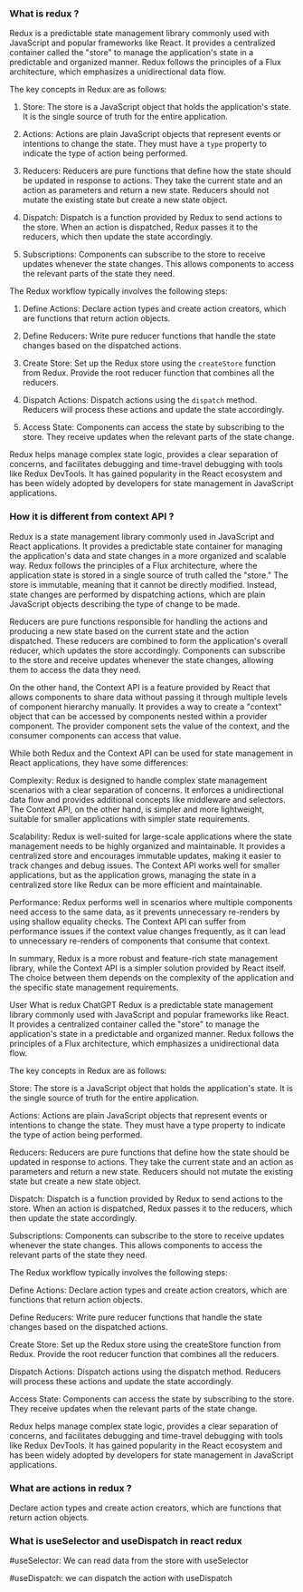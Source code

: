 ### What is redux ?
Redux is a predictable state management library commonly used with JavaScript and popular frameworks like React. It provides a centralized container called the "store" to manage the application's state in a predictable and organized manner. Redux follows the principles of a Flux architecture, which emphasizes a unidirectional data flow.

The key concepts in Redux are as follows:

1. Store: The store is a JavaScript object that holds the application's state. It is the single source of truth for the entire application.

2. Actions: Actions are plain JavaScript objects that represent events or intentions to change the state. They must have a `type` property to indicate the type of action being performed.

3. Reducers: Reducers are pure functions that define how the state should be updated in response to actions. They take the current state and an action as parameters and return a new state. Reducers should not mutate the existing state but create a new state object.

4. Dispatch: Dispatch is a function provided by Redux to send actions to the store. When an action is dispatched, Redux passes it to the reducers, which then update the state accordingly.

5. Subscriptions: Components can subscribe to the store to receive updates whenever the state changes. This allows components to access the relevant parts of the state they need.

The Redux workflow typically involves the following steps:

1. Define Actions: Declare action types and create action creators, which are functions that return action objects.

2. Define Reducers: Write pure reducer functions that handle the state changes based on the dispatched actions.

3. Create Store: Set up the Redux store using the `createStore` function from Redux. Provide the root reducer function that combines all the reducers.

4. Dispatch Actions: Dispatch actions using the `dispatch` method. Reducers will process these actions and update the state accordingly.

5. Access State: Components can access the state by subscribing to the store. They receive updates when the relevant parts of the state change.

Redux helps manage complex state logic, provides a clear separation of concerns, and facilitates debugging and time-travel debugging with tools like Redux DevTools. It has gained popularity in the React ecosystem and has been widely adopted by developers for state management in JavaScript applications.


### How it is different from context API ?
Redux is a state management library commonly used in JavaScript and React applications. It provides a predictable state container for managing the application's data and state changes in a more organized and scalable way. Redux follows the principles of a Flux architecture, where the application state is stored in a single source of truth called the "store." The store is immutable, meaning that it cannot be directly modified. Instead, state changes are performed by dispatching actions, which are plain JavaScript objects describing the type of change to be made.

Reducers are pure functions responsible for handling the actions and producing a new state based on the current state and the action dispatched. These reducers are combined to form the application's overall reducer, which updates the store accordingly. Components can subscribe to the store and receive updates whenever the state changes, allowing them to access the data they need.

On the other hand, the Context API is a feature provided by React that allows components to share data without passing it through multiple levels of component hierarchy manually. It provides a way to create a "context" object that can be accessed by components nested within a provider component. The provider component sets the value of the context, and the consumer components can access that value.

While both Redux and the Context API can be used for state management in React applications, they have some differences:

Complexity: Redux is designed to handle complex state management scenarios with a clear separation of concerns. It enforces a unidirectional data flow and provides additional concepts like middleware and selectors. The Context API, on the other hand, is simpler and more lightweight, suitable for smaller applications with simpler state requirements.

Scalability: Redux is well-suited for large-scale applications where the state management needs to be highly organized and maintainable. It provides a centralized store and encourages immutable updates, making it easier to track changes and debug issues. The Context API works well for smaller applications, but as the application grows, managing the state in a centralized store like Redux can be more efficient and maintainable.

Performance: Redux performs well in scenarios where multiple components need access to the same data, as it prevents unnecessary re-renders by using shallow equality checks. The Context API can suffer from performance issues if the context value changes frequently, as it can lead to unnecessary re-renders of components that consume that context.

In summary, Redux is a more robust and feature-rich state management library, while the Context API is a simpler solution provided by React itself. The choice between them depends on the complexity of the application and the specific state management requirements.





User
What is redux
ChatGPT
Redux is a predictable state management library commonly used with JavaScript and popular frameworks like React. It provides a centralized container called the "store" to manage the application's state in a predictable and organized manner. Redux follows the principles of a Flux architecture, which emphasizes a unidirectional data flow.

The key concepts in Redux are as follows:

Store: The store is a JavaScript object that holds the application's state. It is the single source of truth for the entire application.

Actions: Actions are plain JavaScript objects that represent events or intentions to change the state. They must have a type property to indicate the type of action being performed.

Reducers: Reducers are pure functions that define how the state should be updated in response to actions. They take the current state and an action as parameters and return a new state. Reducers should not mutate the existing state but create a new state object.

Dispatch: Dispatch is a function provided by Redux to send actions to the store. When an action is dispatched, Redux passes it to the reducers, which then update the state accordingly.

Subscriptions: Components can subscribe to the store to receive updates whenever the state changes. This allows components to access the relevant parts of the state they need.

The Redux workflow typically involves the following steps:

Define Actions: Declare action types and create action creators, which are functions that return action objects.

Define Reducers: Write pure reducer functions that handle the state changes based on the dispatched actions.

Create Store: Set up the Redux store using the createStore function from Redux. Provide the root reducer function that combines all the reducers.

Dispatch Actions: Dispatch actions using the dispatch method. Reducers will process these actions and update the state accordingly.

Access State: Components can access the state by subscribing to the store. They receive updates when the relevant parts of the state change.

Redux helps manage complex state logic, provides a clear separation of concerns, and facilitates debugging and time-travel debugging with tools like Redux DevTools. It has gained popularity in the React ecosystem and has been widely adopted by developers for state management in JavaScript applications.




### What are actions in redux ?
Declare action types and create action creators, which are functions that return action objects.



### What is useSelector and useDispatch in react redux
#useSelector: 
We can read data from the store with useSelector

#useDispatch:
we can dispatch the action with useDispatch

